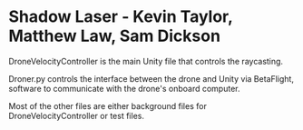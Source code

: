 # Shadow Laser - Kevin Taylor, Matthew Law, Sam Dickson
DroneVelocityController is the main Unity file that controls the raycasting.

Droner.py controls the interface between the drone and Unity via BetaFlight, software to communicate with the drone's onboard computer.

Most of the other files are either background files for DroneVelocityController or test files.
